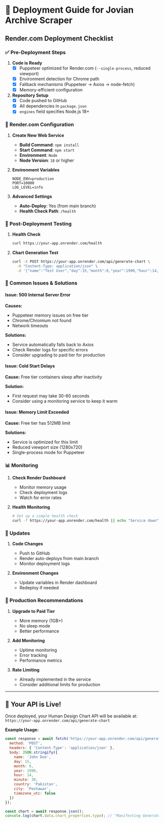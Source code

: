 # 🚀 Deployment Guide for Jovian Archive Scraper

## Render.com Deployment Checklist

### ✅ Pre-Deployment Steps

1. **Code is Ready**
   - [x] Puppeteer optimized for Render.com (`--single-process`, reduced viewport)
   - [x] Environment detection for Chrome path
   - [x] Fallback mechanisms (Puppeteer → Axios → node-fetch)
   - [x] Memory-efficient configuration

2. **Repository Setup**
   - [x] Code pushed to GitHub
   - [x] All dependencies in `package.json`
   - [x] `engines` field specifies Node.js 18+

### 🔧 Render.com Configuration

1. **Create New Web Service**
   - **Build Command**: `npm install`
   - **Start Command**: `npm start`
   - **Environment**: `Node`
   - **Node Version**: `18` or higher

2. **Environment Variables**
   ```env
   NODE_ENV=production
   PORT=10000
   LOG_LEVEL=info
   ```

3. **Advanced Settings**
   - **Auto-Deploy**: Yes (from main branch)
   - **Health Check Path**: `/health`

### 🧪 Post-Deployment Testing

1. **Health Check**
   ```bash
   curl https://your-app.onrender.com/health
   ```

2. **Chart Generation Test**
   ```bash
   curl -X POST https://your-app.onrender.com/api/generate-chart \
     -H "Content-Type: application/json" \
     -d '{"name":"Test User","day":15,"month":6,"year":1990,"hour":14,"minute":30,"country":"Pakistan","city":"Peshawar","timezone_utc":false}'
   ```

### 🚨 Common Issues & Solutions

#### Issue: 500 Internal Server Error
**Causes:**
- Puppeteer memory issues on free tier
- Chrome/Chromium not found
- Network timeouts

**Solutions:**
- Service automatically falls back to Axios
- Check Render logs for specific errors
- Consider upgrading to paid tier for production

#### Issue: Cold Start Delays
**Cause:** Free tier containers sleep after inactivity

**Solution:** 
- First request may take 30-60 seconds
- Consider using a monitoring service to keep it warm

#### Issue: Memory Limit Exceeded
**Cause:** Free tier has 512MB limit

**Solutions:**
- Service is optimized for this limit
- Reduced viewport size (1280x720)
- Single-process mode for Puppeteer

### 📊 Monitoring

1. **Check Render Dashboard**
   - Monitor memory usage
   - Check deployment logs
   - Watch for error rates

2. **Health Monitoring**
   ```bash
   # Set up a simple health check
   curl -f https://your-app.onrender.com/health || echo "Service down"
   ```

### 🔄 Updates

1. **Code Changes**
   - Push to GitHub
   - Render auto-deploys from main branch
   - Monitor deployment logs

2. **Environment Changes**
   - Update variables in Render dashboard
   - Redeploy if needed

### 🎯 Production Recommendations

1. **Upgrade to Paid Tier**
   - More memory (1GB+)
   - No sleep mode
   - Better performance

2. **Add Monitoring**
   - Uptime monitoring
   - Error tracking
   - Performance metrics

3. **Rate Limiting**
   - Already implemented in the service
   - Consider additional limits for production

---

## 🎉 Your API is Live!

Once deployed, your Human Design Chart API will be available at:
`https://your-app.onrender.com/api/generate-chart`

**Example Usage:**
```javascript
const response = await fetch('https://your-app.onrender.com/api/generate-chart', {
  method: 'POST',
  headers: { 'Content-Type': 'application/json' },
  body: JSON.stringify({
    name: 'John Doe',
    day: 15,
    month: 6,
    year: 1990,
    hour: 14,
    minute: 30,
    country: 'Pakistan',
    city: 'Peshawar',
    timezone_utc: false
  })
});

const chart = await response.json();
console.log(chart.data.chart_properties.type); // "Manifesting Generator"
```
